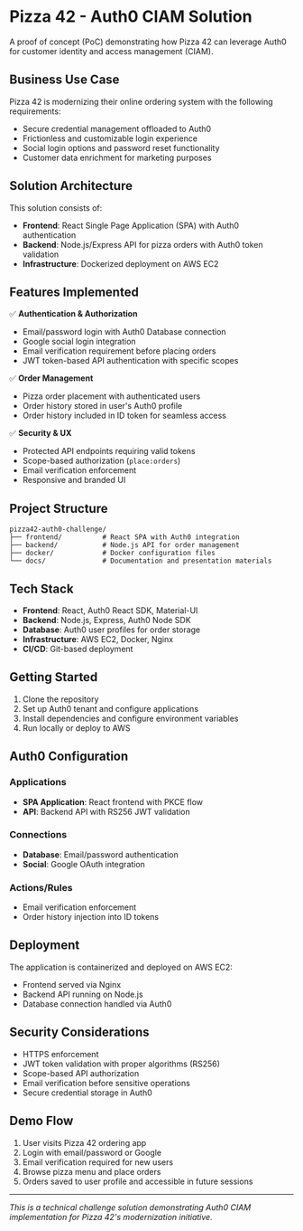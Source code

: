 # Pizza 42 - Auth0 CIAM Solution

A proof of concept (PoC) demonstrating how Pizza 42 can leverage Auth0 for customer identity and access management (CIAM).

## Business Use Case

Pizza 42 is modernizing their online ordering system with the following requirements:
- Secure credential management offloaded to Auth0
- Frictionless and customizable login experience
- Social login options and password reset functionality
- Customer data enrichment for marketing purposes

## Solution Architecture

This solution consists of:
- **Frontend**: React Single Page Application (SPA) with Auth0 authentication
- **Backend**: Node.js/Express API for pizza orders with Auth0 token validation
- **Infrastructure**: Dockerized deployment on AWS EC2

## Features Implemented

✅ **Authentication & Authorization**
- Email/password login with Auth0 Database connection
- Google social login integration
- Email verification requirement before placing orders
- JWT token-based API authentication with specific scopes

✅ **Order Management**
- Pizza order placement with authenticated users
- Order history stored in user's Auth0 profile
- Order history included in ID token for seamless access

✅ **Security & UX**
- Protected API endpoints requiring valid tokens
- Scope-based authorization (`place:orders`)
- Email verification enforcement
- Responsive and branded UI

## Project Structure

```
pizza42-auth0-challenge/
├── frontend/          # React SPA with Auth0 integration
├── backend/           # Node.js API for order management
├── docker/            # Docker configuration files
└── docs/              # Documentation and presentation materials
```

## Tech Stack

- **Frontend**: React, Auth0 React SDK, Material-UI
- **Backend**: Node.js, Express, Auth0 Node SDK
- **Database**: Auth0 user profiles for order storage
- **Infrastructure**: AWS EC2, Docker, Nginx
- **CI/CD**: Git-based deployment

## Getting Started

1. Clone the repository
2. Set up Auth0 tenant and configure applications
3. Install dependencies and configure environment variables
4. Run locally or deploy to AWS

## Auth0 Configuration

### Applications
- **SPA Application**: React frontend with PKCE flow
- **API**: Backend API with RS256 JWT validation

### Connections
- **Database**: Email/password authentication
- **Social**: Google OAuth integration

### Actions/Rules
- Email verification enforcement
- Order history injection into ID tokens

## Deployment

The application is containerized and deployed on AWS EC2:
- Frontend served via Nginx
- Backend API running on Node.js
- Database connection handled via Auth0

## Security Considerations

- HTTPS enforcement
- JWT token validation with proper algorithms (RS256)
- Scope-based API authorization
- Email verification before sensitive operations
- Secure credential storage in Auth0

## Demo Flow

1. User visits Pizza 42 ordering app
2. Login with email/password or Google
3. Email verification required for new users
4. Browse pizza menu and place orders
5. Orders saved to user profile and accessible in future sessions

---

*This is a technical challenge solution demonstrating Auth0 CIAM implementation for Pizza 42's modernization initiative.*
